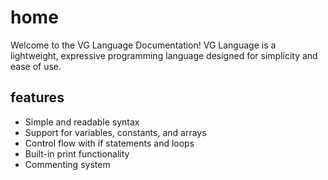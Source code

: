 # home
Welcome to the VG Language Documentation!
VG Language is a lightweight,
expressive programming language designed for simplicity and ease of use.
## features
* Simple and readable syntax
* Support for variables, constants, and arrays
* Control flow with if statements and loops
* Built-in print functionality
* Commenting system